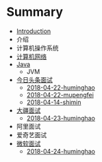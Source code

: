 # Summary

* [Introduction](README.md)
* 介绍
* 计算机操作系统
* [计算机网络](ji-suan-ji-wang-luo.md)
* [Java](java.md)
  * JVM
* [今日头条面试](jin-ri-tou-tiao-mian-shi.md)
  * [2018-04-22-huminghao](jin-ri-tou-tiao-mian-shi/2018-04-22-huminghao.md)
  * [2018-04-22-mupengfei](jin-ri-tou-tiao-mian-shi/2018-04-22-mupengfei.md)
  * [2018-04-14-shimin](jin-ri-tou-tiao-mian-shi/2018-04-14-shimin.md)
* [大疆面试](da-jiang-mian-shi.md)
  * [2018-04-23-huminghao](2018-04-23-huminghao.md)
* 阿里面试
* 爱奇艺面试
* [微软面试](wei-ruan-mian-shi.md)
  * [2018-04-24-huminghao](wei-ruan-mian-shi/2018-04-24-huminghao.md)

